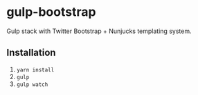 # gulp-bootstrap
Gulp stack with Twitter Bootstrap + Nunjucks templating system.

## Installation

1. `yarn install`
2. `gulp`
3. `gulp watch`
